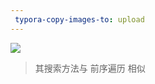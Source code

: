 ```yaml
---
 typora-copy-images-to: upload
---
```


![](https://cdn.ueno.ltd/img/1642336849073.png)

> 其搜索方法与 前序遍历 相似

